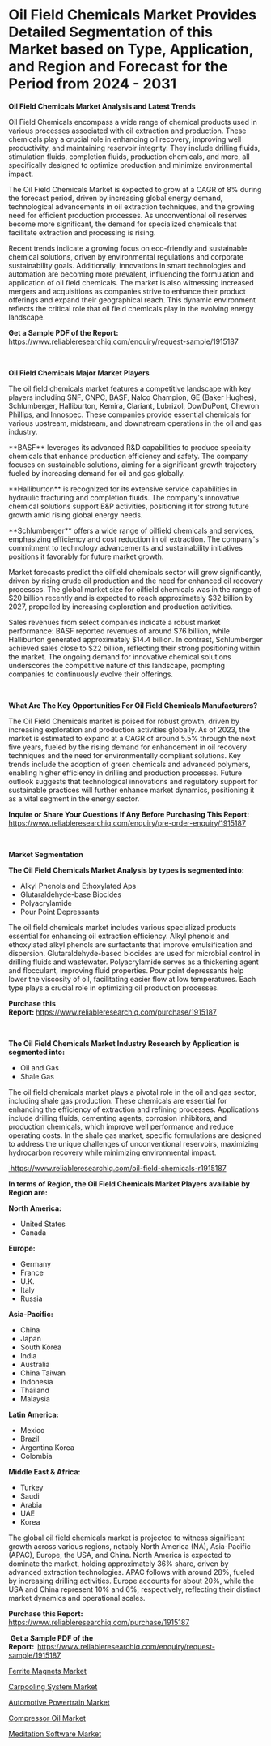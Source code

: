 <p><h1>Oil Field Chemicals Market Provides Detailed Segmentation of this Market based on Type, Application, and Region and Forecast for the Period from 2024 - 2031</h1></p><p><strong>Oil Field Chemicals Market Analysis and Latest Trends</strong></p>
<p><p>Oil Field Chemicals encompass a wide range of chemical products used in various processes associated with oil extraction and production. These chemicals play a crucial role in enhancing oil recovery, improving well productivity, and maintaining reservoir integrity. They include drilling fluids, stimulation fluids, completion fluids, production chemicals, and more, all specifically designed to optimize production and minimize environmental impact.</p><p>The Oil Field Chemicals Market is expected to grow at a CAGR of 8% during the forecast period, driven by increasing global energy demand, technological advancements in oil extraction techniques, and the growing need for efficient production processes. As unconventional oil reserves become more significant, the demand for specialized chemicals that facilitate extraction and processing is rising. </p><p>Recent trends indicate a growing focus on eco-friendly and sustainable chemical solutions, driven by environmental regulations and corporate sustainability goals. Additionally, innovations in smart technologies and automation are becoming more prevalent, influencing the formulation and application of oil field chemicals. The market is also witnessing increased mergers and acquisitions as companies strive to enhance their product offerings and expand their geographical reach. This dynamic environment reflects the critical role that oil field chemicals play in the evolving energy landscape.</p></p>
<p><strong>Get a Sample PDF of the Report:&nbsp;</strong> <a href="https://www.reliableresearchiq.com/enquiry/request-sample/1915187?utm_campaign=1088&utm_medium=2&utm_source=Github&utm_content=ia&utm_term=13112024&utm_id=oil-field-chemicals">https://www.reliableresearchiq.com/enquiry/request-sample/1915187</a></p>
<p>&nbsp;</p>
<p><strong>Oil Field Chemicals Major Market Players</strong></p>
<p><p>The oil field chemicals market features a competitive landscape with key players including SNF, CNPC, BASF, Nalco Champion, GE (Baker Hughes), Schlumberger, Halliburton, Kemira, Clariant, Lubrizol, DowDuPont, Chevron Phillips, and Innospec. These companies provide essential chemicals for various upstream, midstream, and downstream operations in the oil and gas industry.</p><p>**BASF** leverages its advanced R&D capabilities to produce specialty chemicals that enhance production efficiency and safety. The company focuses on sustainable solutions, aiming for a significant growth trajectory fueled by increasing demand for oil and gas globally. </p><p>**Halliburton** is recognized for its extensive service capabilities in hydraulic fracturing and completion fluids. The company's innovative chemical solutions support E&P activities, positioning it for strong future growth amid rising global energy needs.</p><p>**Schlumberger** offers a wide range of oilfield chemicals and services, emphasizing efficiency and cost reduction in oil extraction. The company's commitment to technology advancements and sustainability initiatives positions it favorably for future market growth.</p><p>Market forecasts predict the oilfield chemicals sector will grow significantly, driven by rising crude oil production and the need for enhanced oil recovery processes. The global market size for oilfield chemicals was in the range of $20 billion recently and is expected to reach approximately $32 billion by 2027, propelled by increasing exploration and production activities.</p><p>Sales revenues from select companies indicate a robust market performance: BASF reported revenues of around $76 billion, while Halliburton generated approximately $14.4 billion. In contrast, Schlumberger achieved sales close to $22 billion, reflecting their strong positioning within the market. The ongoing demand for innovative chemical solutions underscores the competitive nature of this landscape, prompting companies to continuously evolve their offerings.</p></p>
<p>&nbsp;</p>
<p><strong>What Are The Key Opportunities For Oil Field Chemicals Manufacturers?</strong></p>
<p><p>The Oil Field Chemicals market is poised for robust growth, driven by increasing exploration and production activities globally. As of 2023, the market is estimated to expand at a CAGR of around 5.5% through the next five years, fueled by the rising demand for enhancement in oil recovery techniques and the need for environmentally compliant solutions. Key trends include the adoption of green chemicals and advanced polymers, enabling higher efficiency in drilling and production processes. Future outlook suggests that technological innovations and regulatory support for sustainable practices will further enhance market dynamics, positioning it as a vital segment in the energy sector.</p></p>
<p><strong>Inquire or Share Your Questions If Any Before Purchasing This Report:</strong> <a href="https://www.reliableresearchiq.com/enquiry/pre-order-enquiry/1915187?utm_campaign=1088&utm_medium=2&utm_source=Github&utm_content=ia&utm_term=13112024&utm_id=oil-field-chemicals">https://www.reliableresearchiq.com/enquiry/pre-order-enquiry/1915187</a></p>
<p>&nbsp;</p>
<p><strong>Market Segmentation</strong></p>
<p><strong>The Oil Field Chemicals Market Analysis by types is segmented into:</strong></p>
<p><ul><li>Alkyl Phenols and Ethoxylated Aps</li><li>Glutaraldehyde-base Biocides</li><li>Polyacrylamide</li><li>Pour Point Depressants</li></ul></p>
<p><p>The oil field chemicals market includes various specialized products essential for enhancing oil extraction efficiency. Alkyl phenols and ethoxylated alkyl phenols are surfactants that improve emulsification and dispersion. Glutaraldehyde-based biocides are used for microbial control in drilling fluids and wastewater. Polyacrylamide serves as a thickening agent and flocculant, improving fluid properties. Pour point depressants help lower the viscosity of oil, facilitating easier flow at low temperatures. Each type plays a crucial role in optimizing oil production processes.</p></p>
<p><strong>Purchase this Report:&nbsp;</strong><a href="https://www.reliableresearchiq.com/purchase/1915187?utm_campaign=1088&utm_medium=2&utm_source=Github&utm_content=ia&utm_term=13112024&utm_id=oil-field-chemicals">https://www.reliableresearchiq.com/purchase/1915187</a></p>
<p>&nbsp;</p>
<p><strong>The Oil Field Chemicals Market Industry Research by Application is segmented into:</strong></p>
<p><ul><li>Oil and Gas</li><li>Shale Gas</li></ul></p>
<p><p>The oil field chemicals market plays a pivotal role in the oil and gas sector, including shale gas production. These chemicals are essential for enhancing the efficiency of extraction and refining processes. Applications include drilling fluids, cementing agents, corrosion inhibitors, and production chemicals, which improve well performance and reduce operating costs. In the shale gas market, specific formulations are designed to address the unique challenges of unconventional reservoirs, maximizing hydrocarbon recovery while minimizing environmental impact.</p></p>
<p><a href="https://www.reliableresearchiq.com/oil-field-chemicals-r1915187?utm_campaign=1088&utm_medium=2&utm_source=Github&utm_content=ia&utm_term=13112024&utm_id=oil-field-chemicals">&nbsp;https://www.reliableresearchiq.com/oil-field-chemicals-r1915187</a></p>
<p><strong>In terms of Region, the Oil Field Chemicals Market Players available by Region are:</strong></p>
<p>
    <p> <strong> North America: </strong>
        <ul>
            <li>United States</li>
            <li>Canada</li>
        </ul>
        </p> 
    <p> <strong> Europe: </strong>
        <ul>
            <li>Germany</li>
            <li>France</li>
            <li>U.K.</li>
            <li>Italy</li>
            <li>Russia</li>
        </ul>
        </p> 
    <p> <strong> Asia-Pacific: </strong>
        <ul>
            <li>China</li>
            <li>Japan</li>
            <li>South Korea</li>
            <li>India</li>
            <li>Australia</li>
            <li>China Taiwan</li>
            <li>Indonesia</li>
            <li>Thailand</li>
            <li>Malaysia</li>
        </ul>
        </p> 
    <p> <strong> Latin America: </strong>
        <ul>
            <li>Mexico</li>
            <li>Brazil</li>
            <li>Argentina Korea</li>
            <li>Colombia</li>
        </ul>
        </p> 
    <p> <strong> Middle East & Africa: </strong>
        <ul>
            <li>Turkey</li>
            <li>Saudi</li>
            <li>Arabia</li>
            <li>UAE</li>
            <li>Korea</li>
        </ul>
    </p>
    </p>
<p><p>The global oil field chemicals market is projected to witness significant growth across various regions, notably North America (NA), Asia-Pacific (APAC), Europe, the USA, and China. North America is expected to dominate the market, holding approximately 36% share, driven by advanced extraction technologies. APAC follows with around 28%, fueled by increasing drilling activities. Europe accounts for about 20%, while the USA and China represent 10% and 6%, respectively, reflecting their distinct market dynamics and operational scales.</p></p>
<p><strong>Purchase this Report: </strong><a href="https://www.reliableresearchiq.com/purchase/1915187?utm_campaign=1088&utm_medium=2&utm_source=Github&utm_content=ia&utm_term=13112024&utm_id=oil-field-chemicals">https://www.reliableresearchiq.com/purchase/1915187</a></p>
<p>&nbsp;<strong>Get a Sample PDF of the Report:&nbsp;&nbsp;</strong><a href="https://www.reliableresearchiq.com/enquiry/request-sample/1915187?utm_campaign=1088&utm_medium=2&utm_source=Github&utm_content=ia&utm_term=13112024&utm_id=oil-field-chemicals">https://www.reliableresearchiq.com/enquiry/request-sample/1915187</a></p>
<p><strong></strong></p>
<p><p><a href="https://www.linkedin.com/pulse/market-insights-global-ferrite-magnets-forecast-innovation-trends-iexrc?utm_campaign=1088&utm_medium=2&utm_source=Github&utm_content=ia&utm_term=13112024&utm_id=oil-field-chemicals">Ferrite Magnets Market</a></p><p><a href="https://issuu.com/reportprime-2/docs/carpooling-system-market-size-2030._12c3c6dcbeedfc?utm_campaign=1088&utm_medium=2&utm_source=Github&utm_content=ia&utm_term=13112024&utm_id=oil-field-chemicals">Carpooling System Market</a></p><p><a href="https://www.linkedin.com/pulse/automotive-powertrain-market-size-status-forecast-2024-2031-ck7ke?utm_campaign=1088&utm_medium=2&utm_source=Github&utm_content=ia&utm_term=13112024&utm_id=oil-field-chemicals">Automotive Powertrain Market</a></p><p><a href="https://www.linkedin.com/pulse/global-compressor-oil-market-trends-forecasts-strategic-analysis-un1we?utm_campaign=1088&utm_medium=2&utm_source=Github&utm_content=ia&utm_term=13112024&utm_id=oil-field-chemicals">Compressor Oil Market</a></p><p><a href="https://issuu.com/reportprime-2/docs/meditation-software-market-size-203_28a1058d7b3415?utm_campaign=1088&utm_medium=2&utm_source=Github&utm_content=ia&utm_term=13112024&utm_id=oil-field-chemicals">Meditation Software Market</a></p></p>